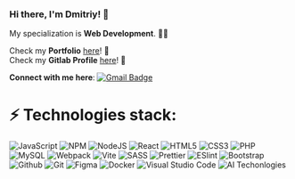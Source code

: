 ### Hi there, I'm **Dmitriy**! 👋  
My specialization is **Web Development**. 🧑‍💻  

Check my **Portfolio** [here](https://jkenix.github.io/jkenix_portfolio/)! 💼   
Check my **Gitlab Profile** [here](https://gitlab.com/jkenix)! 🔗   

**Connect with me here**:
[![Gmail Badge](https://img.shields.io/badge/-jkenixx@gmail.com-c14438?style=flat-square&logo=Gmail&logoColor=white&link=mailto:jkenixx@gmail.com)](mailto:jkenixx@gmail.com)   

# ⚡ **Technologies stack**:  

![JavaScript](https://img.shields.io/badge/javascript-%23323330.svg?style=for-the-badge&logo=javascript&logoColor=%23F7DF1E) ![NPM](https://img.shields.io/badge/NPM-%23CB3837.svg?style=for-the-badge&logo=npm&logoColor=white) ![NodeJS](https://img.shields.io/badge/node.js-6DA55F?style=for-the-badge&logo=node.js&logoColor=white) ![React](https://img.shields.io/badge/React-20232A?style=for-the-badge&logo=react&logoColor=61DAFB) ![HTML5](https://img.shields.io/badge/html5-%23E34F26.svg?style=for-the-badge&logo=html5&logoColor=white) ![CSS3](https://img.shields.io/badge/css3-%231572B6.svg?style=for-the-badge&logo=css3&logoColor=white) ![PHP](https://img.shields.io/badge/php-444341?style=for-the-badge&logo=php) ![MySQL](https://img.shields.io/badge/mysql-%2300f.svg?style=for-the-badge&logo=mysql&logoColor=white) ![Webpack](https://img.shields.io/badge/webpack-black?style=for-the-badge&logo=webpack) ![Vite](https://img.shields.io/badge/vite-2b2b2b?style=for-the-badge&logo=vite) ![SASS](https://img.shields.io/badge/SASS-hotpink.svg?style=for-the-badge&logo=SASS&logoColor=white) ![Prettier](https://img.shields.io/badge/prettier-1a2b34?style=for-the-badge&logo=prettier) ![ESlint](https://img.shields.io/badge/ESlint-241C15?style=for-the-badge&logo=ESlint) ![Bootstrap](https://img.shields.io/badge/bootstrap-white?style=for-the-badge&logo=bootstrap) ![Github](https://img.shields.io/badge/github-black?style=for-the-badge&logo=github) ![Git](https://img.shields.io/badge/git-241C15?style=for-the-badge&logo=git)
![Figma](https://img.shields.io/badge/figma-F6F6F4?style=for-the-badge&logo=figma) ![Docker](https://img.shields.io/badge/docker-blue?style=for-the-badge&logo=docker&logoColor=white) ![Visual Studio Code](https://img.shields.io/badge/Visual%20Studio%20Code-0078d7.svg?style=for-the-badge&logo=visual-studio-code&logoColor=white) ![AI Techonlogies](https://img.shields.io/badge/AI%20Technologies-403B3B?style=for-the-badge)  

